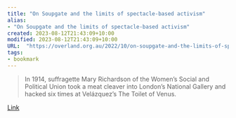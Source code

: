 ```yaml
---
title: "On Soupgate and the limits of spectacle-based activism"
alias:
- "On Soupgate and the limits of spectacle-based activism"
created: 2023-08-12T21:43:09+10:00
modified: 2023-08-12T21:43:09+10:00
URL:  "https://overland.org.au/2022/10/on-soupgate-and-the-limits-of-spectacle-based-activism/"
tags:
- bookmark
---
```


> In 1914, suffragette Mary Richardson of the Women’s Social and Political Union took a meat cleaver into London’s National Gallery and hacked six times at Velázquez’s The Toilet of Venus.

[Link](https://overland.org.au/2022/10/on-soupgate-and-the-limits-of-spectacle-based-activism/)
